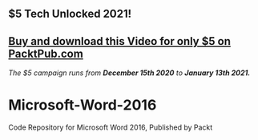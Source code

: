 ## $5 Tech Unlocked 2021!
[Buy and download this Video for only $5 on PacktPub.com](https://www.packtpub.com/product/microsoft-word-2016-video/9781839214585)
-----
*The $5 campaign         runs from __December 15th 2020__ to __January 13th 2021.__*

# Microsoft-Word-2016
Code Repository for Microsoft Word 2016, Published by Packt
